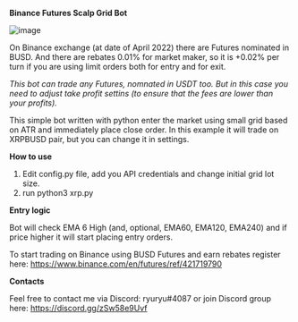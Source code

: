 <strong>Binance Futures Scalp Grid Bot</strong>

![image](https://user-images.githubusercontent.com/81808867/164885242-d2da893e-e60e-444e-be76-7e41aa9bb7ed.png)


On Binance exchange (at date of April 2022) there are Futures nominated in BUSD. And there are rebates 0.01% for market maker, so it is +0.02% per turn if you are using limit orders both for entry and for exit.

<i>This bot can trade any Futures, nomnated in USDT too. But in this case you need to adjust take profit settins (to ensure that the fees are lower than your profits).</i>


This simple bot written with python enter the market using small grid based on ATR and immediately place close order. In this example it will trade on XRPBUSD pair, but you can change it in settings.


<strong>How to use</strong>

1. Edit config.py file, add you API credentials and change initial grid lot size.
2. run python3 xrp.py


<strong>Entry logic</strong>

Bot will check EMA 6 High (and, optional, EMA60, EMA120, EMA240) and if price higher it will start placing entry orders.



To start trading on Binance using BUSD Futures and earn rebates register here: https://www.binance.com/en/futures/ref/421719790


<strong>Contacts</strong>

Feel free to contact me via Discord: ryuryu#4087
or join Discord group here: https://discord.gg/zSw58e9Uvf
